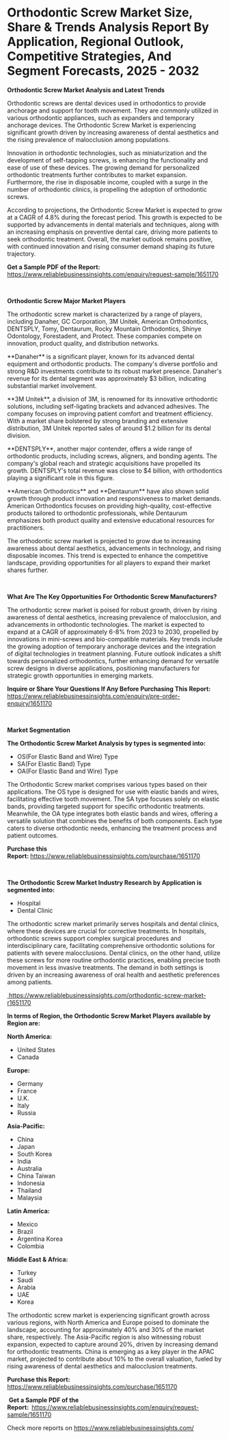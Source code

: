 <p><h1>Orthodontic Screw Market Size, Share & Trends Analysis Report By Application, Regional Outlook, Competitive Strategies, And Segment Forecasts, 2025 - 2032</h1></p><p><strong>Orthodontic Screw Market Analysis and Latest Trends</strong></p>
<p><p>Orthodontic screws are dental devices used in orthodontics to provide anchorage and support for tooth movement. They are commonly utilized in various orthodontic appliances, such as expanders and temporary anchorage devices. The Orthodontic Screw Market is experiencing significant growth driven by increasing awareness of dental aesthetics and the rising prevalence of malocclusion among populations.</p><p>Innovation in orthodontic technologies, such as miniaturization and the development of self-tapping screws, is enhancing the functionality and ease of use of these devices. The growing demand for personalized orthodontic treatments further contributes to market expansion. Furthermore, the rise in disposable income, coupled with a surge in the number of orthodontic clinics, is propelling the adoption of orthodontic screws.</p><p>According to projections, the Orthodontic Screw Market is expected to grow at a CAGR of 4.8% during the forecast period. This growth is expected to be supported by advancements in dental materials and techniques, along with an increasing emphasis on preventive dental care, driving more patients to seek orthodontic treatment. Overall, the market outlook remains positive, with continued innovation and rising consumer demand shaping its future trajectory.</p></p>
<p><strong>Get a Sample PDF of the Report:&nbsp;</strong> <a href="https://www.reliablebusinessinsights.com/enquiry/request-sample/1651170?utm_campaign=2289&utm_medium=2&utm_source=Github&utm_content=ia&utm_term=03032025&utm_id=orthodontic-screw">https://www.reliablebusinessinsights.com/enquiry/request-sample/1651170</a></p>
<p>&nbsp;</p>
<p><strong>Orthodontic Screw Major Market Players</strong></p>
<p><p>The orthodontic screw market is characterized by a range of players, including Danaher, GC Corporation, 3M Unitek, American Orthodontics, DENTSPLY, Tomy, Dentaurum, Rocky Mountain Orthodontics, Shinye Odontology, Forestadent, and Protect. These companies compete on innovation, product quality, and distribution networks.</p><p>**Danaher** is a significant player, known for its advanced dental equipment and orthodontic products. The company's diverse portfolio and strong R&D investments contribute to its robust market presence. Danaher's revenue for its dental segment was approximately $3 billion, indicating substantial market involvement.</p><p>**3M Unitek**, a division of 3M, is renowned for its innovative orthodontic solutions, including self-ligating brackets and advanced adhesives. The company focuses on improving patient comfort and treatment efficiency. With a market share bolstered by strong branding and extensive distribution, 3M Unitek reported sales of around $1.2 billion for its dental division.</p><p>**DENTSPLY**, another major contender, offers a wide range of orthodontic products, including screws, aligners, and bonding agents. The company's global reach and strategic acquisitions have propelled its growth. DENTSPLY's total revenue was close to $4 billion, with orthodontics playing a significant role in this figure.</p><p>**American Orthodontics** and **Dentaurum** have also shown solid growth through product innovation and responsiveness to market demands. American Orthodontics focuses on providing high-quality, cost-effective products tailored to orthodontic professionals, while Dentaurum emphasizes both product quality and extensive educational resources for practitioners.</p><p>The orthodontic screw market is projected to grow due to increasing awareness about dental aesthetics, advancements in technology, and rising disposable incomes. This trend is expected to enhance the competitive landscape, providing opportunities for all players to expand their market shares further.</p></p>
<p>&nbsp;</p>
<p><strong>What Are The Key Opportunities For Orthodontic Screw Manufacturers?</strong></p>
<p><p>The orthodontic screw market is poised for robust growth, driven by rising awareness of dental aesthetics, increasing prevalence of malocclusion, and advancements in orthodontic technologies. The market is expected to expand at a CAGR of approximately 6-8% from 2023 to 2030, propelled by innovations in mini-screws and bio-compatible materials. Key trends include the growing adoption of temporary anchorage devices and the integration of digital technologies in treatment planning. Future outlook indicates a shift towards personalized orthodontics, further enhancing demand for versatile screw designs in diverse applications, positioning manufacturers for strategic growth opportunities in emerging markets.</p></p>
<p><strong>Inquire or Share Your Questions If Any Before Purchasing This Report:</strong> <a href="https://www.reliablebusinessinsights.com/enquiry/pre-order-enquiry/1651170?utm_campaign=2289&utm_medium=2&utm_source=Github&utm_content=ia&utm_term=03032025&utm_id=orthodontic-screw">https://www.reliablebusinessinsights.com/enquiry/pre-order-enquiry/1651170</a></p>
<p>&nbsp;</p>
<p><strong>Market Segmentation</strong></p>
<p><strong>The Orthodontic Screw Market Analysis by types is segmented into:</strong></p>
<p><ul><li>OS(For Elastic Band and Wire) Type</li><li>SA(For Elastic Band) Type</li><li>OA(For Elastic Band and Wire) Type</li></ul></p>
<p><p>The Orthodontic Screw market comprises various types based on their applications. The OS type is designed for use with elastic bands and wires, facilitating effective tooth movement. The SA type focuses solely on elastic bands, providing targeted support for specific orthodontic treatments. Meanwhile, the OA type integrates both elastic bands and wires, offering a versatile solution that combines the benefits of both components. Each type caters to diverse orthodontic needs, enhancing the treatment process and patient outcomes.</p></p>
<p><strong>Purchase this Report:&nbsp;</strong><a href="https://www.reliablebusinessinsights.com/purchase/1651170?utm_campaign=2289&utm_medium=2&utm_source=Github&utm_content=ia&utm_term=03032025&utm_id=orthodontic-screw">https://www.reliablebusinessinsights.com/purchase/1651170</a></p>
<p>&nbsp;</p>
<p><strong>The Orthodontic Screw Market Industry Research by Application is segmented into:</strong></p>
<p><ul><li>Hospital</li><li>Dental Clinic</li></ul></p>
<p><p>The orthodontic screw market primarily serves hospitals and dental clinics, where these devices are crucial for corrective treatments. In hospitals, orthodontic screws support complex surgical procedures and interdisciplinary care, facilitating comprehensive orthodontic solutions for patients with severe malocclusions. Dental clinics, on the other hand, utilize these screws for more routine orthodontic practices, enabling precise tooth movement in less invasive treatments. The demand in both settings is driven by an increasing awareness of oral health and aesthetic preferences among patients.</p></p>
<p><a href="https://www.reliablebusinessinsights.com/orthodontic-screw-market-r1651170?utm_campaign=2289&utm_medium=2&utm_source=Github&utm_content=ia&utm_term=03032025&utm_id=orthodontic-screw">&nbsp;https://www.reliablebusinessinsights.com/orthodontic-screw-market-r1651170</a></p>
<p><strong>In terms of Region, the Orthodontic Screw Market Players available by Region are:</strong></p>
<p>
    <p> <strong> North America: </strong>
        <ul>
            <li>United States</li>
            <li>Canada</li>
        </ul>
        </p> 
    <p> <strong> Europe: </strong>
        <ul>
            <li>Germany</li>
            <li>France</li>
            <li>U.K.</li>
            <li>Italy</li>
            <li>Russia</li>
        </ul>
        </p> 
    <p> <strong> Asia-Pacific: </strong>
        <ul>
            <li>China</li>
            <li>Japan</li>
            <li>South Korea</li>
            <li>India</li>
            <li>Australia</li>
            <li>China Taiwan</li>
            <li>Indonesia</li>
            <li>Thailand</li>
            <li>Malaysia</li>
        </ul>
        </p> 
    <p> <strong> Latin America: </strong>
        <ul>
            <li>Mexico</li>
            <li>Brazil</li>
            <li>Argentina Korea</li>
            <li>Colombia</li>
        </ul>
        </p> 
    <p> <strong> Middle East & Africa: </strong>
        <ul>
            <li>Turkey</li>
            <li>Saudi</li>
            <li>Arabia</li>
            <li>UAE</li>
            <li>Korea</li>
        </ul>
    </p>
    </p>
<p><p>The orthodontic screw market is experiencing significant growth across various regions, with North America and Europe poised to dominate the landscape, accounting for approximately 40% and 30% of the market share, respectively. The Asia-Pacific region is also witnessing robust expansion, expected to capture around 20%, driven by increasing demand for orthodontic treatments. China is emerging as a key player in the APAC market, projected to contribute about 10% to the overall valuation, fueled by rising awareness of dental aesthetics and malocclusion treatments.</p></p>
<p><strong>Purchase this Report: </strong><a href="https://www.reliablebusinessinsights.com/purchase/1651170?utm_campaign=2289&utm_medium=2&utm_source=Github&utm_content=ia&utm_term=03032025&utm_id=orthodontic-screw">https://www.reliablebusinessinsights.com/purchase/1651170</a></p>
<p>&nbsp;<strong>Get a Sample PDF of the Report:&nbsp;&nbsp;</strong><a href="https://www.reliablebusinessinsights.com/enquiry/request-sample/1651170?utm_campaign=2289&utm_medium=2&utm_source=Github&utm_content=ia&utm_term=03032025&utm_id=orthodontic-screw">https://www.reliablebusinessinsights.com/enquiry/request-sample/1651170</a></p>
<p><strong></strong></p>
<p>Check more reports on <a href="https://www.reliablebusinessinsights.com/?utm_campaign=2289&utm_medium=2&utm_source=Github&utm_content=ia&utm_term=03032025&utm_id=orthodontic-screw">https://www.reliablebusinessinsights.com/</a></p>